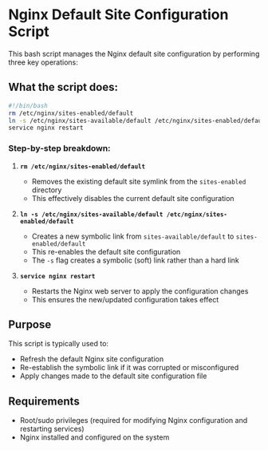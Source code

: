 # Nginx Default Site Configuration Script

This bash script manages the Nginx default site configuration by performing three key operations:

## What the script does:

```bash
#!/bin/bash
rm /etc/nginx/sites-enabled/default
ln -s /etc/nginx/sites-available/default /etc/nginx/sites-enabled/default
service nginx restart
```

### Step-by-step breakdown:

1. **`rm /etc/nginx/sites-enabled/default`**
   - Removes the existing default site symlink from the `sites-enabled` directory
   - This effectively disables the current default site configuration

2. **`ln -s /etc/nginx/sites-available/default /etc/nginx/sites-enabled/default`**
   - Creates a new symbolic link from `sites-available/default` to `sites-enabled/default`
   - This re-enables the default site configuration
   - The `-s` flag creates a symbolic (soft) link rather than a hard link

3. **`service nginx restart`**
   - Restarts the Nginx web server to apply the configuration changes
   - This ensures the new/updated configuration takes effect

## Purpose

This script is typically used to:
- Refresh the default Nginx site configuration
- Re-establish the symbolic link if it was corrupted or misconfigured
- Apply changes made to the default site configuration file

## Requirements

- Root/sudo privileges (required for modifying Nginx configuration and restarting services)
- Nginx installed and configured on the system
